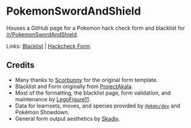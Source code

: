 # PokemonSwordAndShield

Houses a GitHub page for a Pokemon hack check form and blacklist for [/r/PokemonSwordAndShield](https://www.reddit.com/r/PokemonSwordAndShield/).

Links: [Blacklist](https://tswann89.github.io/swsh/blacklist/) | [Hackcheck Form](https://tswann89.github.io/swsh/form/)

## Credits

- Many thanks to [Scorbunny](https://github.com/Scorbunny) for the original form template.
- Blacklist and Form originally from [ProjectAkala](https://github.com/ProjectAkala).
- Most of the formatting, the blacklist page, form validation, and maintenance by [LegoFigure11](https://github.com/LegoFigure11).
- Data for learnsets, moves, and species provided by [`@pkmn/dex`](https://github.com/pkmn/ps/tree/master/dex) and Pokémon Showdown.
- General form output aesthetics by [Skadiv](https://github.com/Skadiv).
